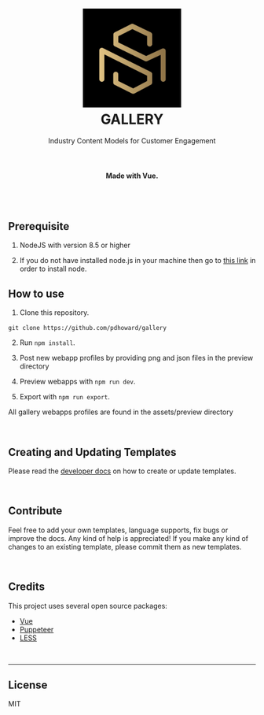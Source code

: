 <h1 align="center">
  <br>
  <a href="https://github.com/salomonelli/best-resume-ever">
  <img src="src/assets/logo.png" alt="StrategicMachines" width="200"></a>
  <br>
  GALLERY
  <br>
</h1>

<div align="center">
Industry Content Models for Customer Engagement

<h4 align="center">
  
  <br><br>
  Made with Vue.
</h4>

<br>
<br>
<div align="left">

## Prerequisite

1. NodeJS with version 8.5 or higher

2. If you do not have installed node.js in your machine then go to [this link](https://nodejs.org/en/download/) in order to install node.

## How to use

1. Clone this repository.
```
git clone https://github.com/pdhoward/gallery
```

2. Run `npm install`.

4. Post new webapp profiles by providing png and json files in the preview directory

5. Preview webapps with `npm run dev`.

6. Export with `npm run export`.


All gallery webapps profiles are found in the assets/preview directory

<br>


## Creating and Updating Templates

Please read the <a href="DEVELOPER.md">developer docs</a> on how to create or update templates.

<br>


## Contribute

Feel free to add your own templates, language supports, fix bugs or improve the docs. Any kind of help is appreciated! If you make any kind of changes to an existing template, please commit them as new templates.

<br>


## Credits

This project uses several open source packages:

* <a href="https://github.com/vuejs/vue" target="_blank">Vue</a>
* <a href="https://github.com/GoogleChrome/puppeteer" target="_blank">Puppeteer</a>
* <a href="https://github.com/less/less.js" target="_blank">LESS</a>

<br>


---

## License

MIT
